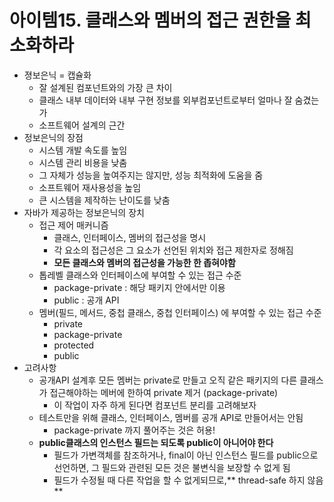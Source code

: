 # 아이템15. 클래스와 멤버의 접근 권한을 최소화하라
* 졍보은닉 = 캡슐화
	* 잘 설계된 컴포넌트와의 가장 큰 차이
	* 클래스 내부 데이터와 내부 구현 정보를 외부컴포넌트로부터 얼마나 잘 숨겼는가
	* 소프트웨어 설계의 근간
* 정보은닉의 장점
	* 시스템 개발 속도를 높임
	* 시스템 관리 비용을 낮춤
	* 그 자체가 성능을 높여주지는 않지만, 성능 최적화에 도움을 줌
	* 소프트웨어 재사용성을 높임
	* 큰 시스템을 제작하는 난이도를 낮춤
* 자바가 제공하는 정보은닉의 장치
	* 접근 제어 매커니즘
		* 클래스, 인터페이스, 멤버의 접근성을 명시
		* 각 요소의 접근성은 그 요소가 선언된 위치와 접근 제한자로 정해짐
		* **모든 클래스와 멤버의 접근성을 가능한 한 좁혀야함**
	* 톱레벨 클래스와 인터페이스에 부여할 수 있는 접근 수준
		* package-private : 해당 패키지 안에서만 이용
		* public : 공개 API
	* 멤버(필드, 메서드, 중첩 클래스, 중첩 인터페이스) 에 부여할 수 있는 접근 수준
		* private
		* package-private
		* protected
		* public
* 고려사항
	* 공개API 설계후 모든 멤버는 private로 만들고 오직 같은 패키지의 다른 클래스가 접근해야하는 메버에 한하여 private 제거 (package-private)
		* 이 작업이 자주 하게 된다면 컴포넌트 분리를 고려해보자
	* 테스트만을 위해 클래스, 인터페이스, 멤버를 공개 API로 만들어서는 안됨
		* package-private 까지 풀어주는 것은 허용!
	* **public클래스의 인스턴스 필드는 되도록 public이 아니어야 한다**
		* 필드가 가변객체를 참조하거나, final이 아닌 인스턴스 필드를 public으로 선언하면, 그 필드와 관련된 모든 것은 불변식을 보장할 수 없게 됨
		* 필드가 수정될 때 다른 작업을 할 수 없게되므로,** thread-safe 하지 않음**
<!--stackedit_data:
eyJoaXN0b3J5IjpbMjEzMzI1NTgwMSwxMDkyMTE5NTU5XX0=
-->